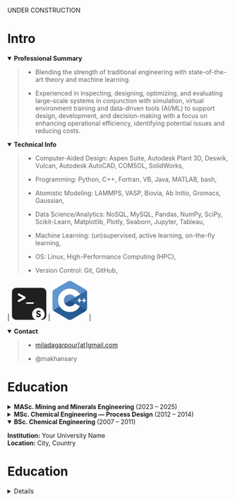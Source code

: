 
UNDER CONSTRUCTION 

# Intro 

<details open>
  <summary><strong>Professional Summary</strong></summary>
 
 > - Blending the strength of traditional engineering with state-of-the-art theory and machine learning.       
 >
 > - Experienced in inspecting, designing, optimizing, and evaluating large-scale systems in conjunction with simulation, virtual environment training and data-driven tools (AI/ML) to support design, development, and decision-making with a focus on enhancing operational efficiency, identifying potential issues and reducing costs. 

</details>

<details open>
  <summary><strong>Technical Info</strong></summary>
 
 > - Computer-Aided Design: Aspen Suite, Autodesk Plant 3D, Deswik, Vulcan, Autodesk AutoCAD, COMSOL, SolidWorks,
 >   
 > - Programming: Python, C++, Fortran, VB, Java, MATLAB, bash,
 >   
 > - Atomistic Modeling: LAMMPS, VASP, Biovia, Ab Initio, Gromacs, Gaussian,
 >   
 > - Data Science/Analytics: NoSQL, MySQL, Pandas, NumPy, SciPy, Scikit-Learn, Matplotlib, Plotly, Seaborn, Jupyter, Tableau, 
 >   
 > - Machine Learning: (un)supervised, active learning, on-the-fly learning,
 >   
 > - OS: Linux, High-Performance Computing (HPC), 
 >   
 > - Version Control: Git, GitHub,

| <img src="./assets/img/bash.png" width="80"> | <img src="./assets/img/CPP.png" width="80"> |

</details>

<details open>
  <summary><strong>Contact</strong></summary>

 > - [miladagarpour[at]gmail.com](mailto:miladasgarpour@gmail.com)
 >    
 > - @makhansary 

</details>

# Education

<details>
  <summary><strong>MASc. Mining and Minerals Engineering</strong> (2023 – 2025)</summary>

  > **Institution**: [The Norman B. Keevil Institute of Mining Engineering](https://mining.ubc.ca/), [The University of British Columbia](https://www.ubc.ca/)
  >   
  > **Project**: _Microwave assisted drying of minerals_
  >
  > **Project Goal**:
  >
  >> Inspected and evaluated, experimentally and numerically (via Finite Element Modeling in COMSOL), the retrofitting of conventional drying unit operations at a local mining partner via integration of microwave-based heating systems at a local mining industrial partner.
  > 
  > **Skills**:
  >
  >> Energy Demand Analysis · Exergy & Pinch · COMSOL · FEM analysis · Computational Electromagnetism · Heat Transfer
  >  

</details>

<details>
  <summary><strong>MSc. Chemical Engineering — Process Design</strong> (2012 – 2014)</summary>

  **Institution:** Your University Name  
  **Thesis / Notes:** _(optional)_  

</details>

<details open>
  <summary><strong>BSc. Chemical Engineering</strong> (2007 – 2011)</summary>

  **Institution:** Your University Name  
  **Location:** City, Country

</details>





























# Education 

<details>          

  

<details>                   

<summary>MSc. Chemical Engineering - Process Design (2012 - 2014)</summary>      

### Degree Project: Thermo-kinetic modeling of the wet phase inversion process for polymeric membranes fabrication               

[University of Tehran](https://ut.ac.ir/en)                 

- Activities:        
> To enable systematic and through examination of separation process in polymeric membranes fabricated via wet phase inversion/casting; built coupled heat, mass, and momentum phenomena and non-equilibrium thermodynamics models with moving boundary conditions for multiphase multicomponent systems in porous media, and solved the final partial/ordinary differential equations (PDE/ODE) numerically by writing codes in Fortran, MATLAB and C++.               

- Skills: C++ · Fortran · MATLAB · Transport Phenomena · Numerical Simulation · Mathematical Modeling · Polymer Physics                    

- Supervisor: [Dr. Mohammad Ali Aroon](https://scholar.google.com/citations?user=IxP_tLUAAAAJ&hl=en), maaroon[at]ut.ac.ir                  

</details>              

<details>              

<summary>BSc. Chemical Engineering (2007 - 2011)</summary>           

### Degree Project: Simulation and cost evaluation of hot section of BIPC olefin plant                   

[University of Tehran](https://ut.ac.ir/en)                 

- Activities:        
> Used Aspen Hysys and Plus to evaluate retrofitting of industrial scale petroleum refinery complex by producing process flow diagram (PFD), piping/process & instrumentation diagram (P&ID), cost and utility, pinch and exergy.               

- Skills: Aspen HYSYS · Aspen Plus · Aspen Dynamics · Chemical Engineering · Process Simulation · Cost-Benefit Analysis · Exergy               

- Supervisor: [Dr. Nasim Tahouni](https://scholar.google.com/citations?user=jWEhjFcAAAAJ&hl=en), ntahuni[at]ut.ac.ir              

</details>                       



___

# Work Experience 
___

## Research Assistant & [Mitacs Accelerate Internship](https://www.mitacs.ca/our-programs/accelerate-fellowship-students-postdocs/), [The Norman B. Keevil Institute of Mining Engineering](https://mining.ubc.ca/), [The University of British Columbia](https://www.ubc.ca/), Vancouver, Canada. 

2023 - 2025
 
**Activities**: 
Under a [Mitacs](https://www.mitacs.ca/) [Accelerate Internship](https://www.mitacs.ca/our-programs/accelerate-fellowship-students-postdocs/), collaborated with a local mining company on electrification of the de-watering processes through integration of microwave-based systems to elevate the high demand for fossil fossils (12.25 million m3 natural gas), lower the economical expenses ($2.08 million carbon tax), and minimize the greenhouse gas emission (26,000 tons CO2e).

**Manager**: 
[Dr. Ali G. Madiseh](https://scholar.google.com/citations?hl=en&user=37lpUjsAAAAJ), Ali.Madiseh[at]ubc.ca

## Teaching Assistant, [The University of British Columbia](https://www.ubc.ca/), Vancouver, Canada.

2022 - 2025

**Activities**: 
Inspected and evaluated large-scale industrial systems behaviour through simulating operations and training personnel in virtual environments to predict performance across scenarios, optimize processes, identify potential issues, and reduce costs to support design and development and enhanced decision-making with extensive applications of process control and automation and AI tools for automating and controlling unit operations, In courses:
1. [Process Control & Automation in Mining and Minerals Processing](https://vancouver.calendar.ubc.ca/course-descriptions/subject/minev)
2. [Modelling and Simulation](https://vancouver.calendar.ubc.ca/course-descriptions/subject/minev)
3. [Modeling and Optimization in Chemical Engineering](https://vancouver.calendar.ubc.ca/course-descriptions/subject/minev)

**Managers**: 
1. [Dr. Ilija Mišković](https://scholar.google.com/citations?user=SoXCqtMAAAAJ&hl=en), Eli.Miskovic[at]ubc.ca
2. [Dr. Sanja Mišković](https://scholar.google.com/citations?user=yz11F-8AAAAJ&hl=en), Sanja.Miskovic[at]ubc.ca 
3. [Dr. Simcha Srebnik](https://scholar.google.com/citations?user=--v31HgAAAAJ&hl=en), ssrebnik[at]mail.ubc.ca

## Research Assistant, [Chemical and Biological Engineering (CHBE)](https://chbe.ubc.ca/), [The University of British Columbia](https://www.ubc.ca/), Vancouver, Canada.

2022 May - Dec. 

**Activities**: 
Systematically examined effect of surface micro-structure and morphology on the formation of bubbles at nano-scale via molecular dynamics simulation within LAMMPS with occasional C++ source code modification for optimal (micro/nano)tube dimensions and fabrication characteristics in order to achieve uninterrupted self-driven water flow. 

**Manager**: 
[Dr. Simcha Srebnik](https://scholar.google.com/citations?user=--v31HgAAAAJ&hl=en), ssrebnik[at]mail.ubc.ca

## [Marie Sklodowska-Curie Postdoctoral Fellow](https://marie-sklodowska-curie-actions.ec.europa.eu/actions/postdoctoral-fellowships), [University of Limerick](https://www.ul.ie/), Limerick, Ireland.

2019 Oct. - 2022 May

**Activities**: 
- Awarded an [EU Horizon 2020](https://research-and-innovation.ec.europa.eu/funding/funding-opportunities/funding-programmes-and-open-calls/horizon-2020_en) [Marie Sklodowska-Curie Postdoctoral Fellowship](https://www.ul.ie/news/eu38-million-investment-in-advanced-manufacturing-and-process-engineering-at-ul) to inspect and evaluate pharmaceutical manufacturing unit operations i.e cocrystalization via hot melt extrusion and fluid bed dryer, for improved product quality and yield through root-cause analysis of operations, development of end-user friendly graphical user interfaces with integrating variety of sensors data in analytical dashboards for process monitoring, diagnosis, optimization and control with aid of machine learning and programming.
- Inspected a fluid bed dryer equipped with a variety of sensors including NIR spectra, thermo-couples, pressure and air in/outflow valves, and etc. for processes operation monitoring and diagnosis and built methods for decoupling the contribution sourced from either materials and/or processes on the observed unit response/feedback based on sensor data pipelines using advanced statistical and analytical techniques including extended iterative optimization. 
- Inspected the interplay of operating parameters including temperature, residency time, screw configuration and rotation speed on the product quality and quantity in cocrystalization process in hot melt extrusion through extensive thermodynamics modeling for materials compatibility and phase behavior for optimal product production and lower procurement costs and wastes. 
- Performed extensive density functional theory (DFT) calculations and molecular dynamic (MD) simulation to capture effective and underlying processes descriptors including temperature and shear rate and directives for optimizing the process to produce specific target product while minimizing by-products. 
- Employed advanced data analytics to build and implemented machine learning (ML) based process controller using large multidimensional datasets of real and computed spectroscopy data pipelines online and offline.

**Managers**: 
1. [Dr. Gavin Walker](https://scholar.google.com/citations?user=h4O37BYAAAAJ&hl=en), Gavin.Walker[at]ul.ie
2. [Dr. Marcus O'Mahony](https://scholar.google.com/citations?user=zrrZoBkAAAAJ&hl=en), marcus.omahony[at]ul.ie

## Research Intern, [Skolkovo Institute of Science and Technology (SkolTech)](https://new.skoltech.ru/en/), [Laboratory of Artificial Intelligence for Materials Design](https://sites.skoltech.ru/multiscale/), [Center for Artificial Intelligence Technology](http://crei.skoltech.ru/ai), Moscow, Russia.

2018 May - Oct.

**Activities**: 
Inspected and evaluated hard materials for use in aerospace, automotive, etc. industries, through building smart labs of nano-indentation for fast and efficient product discovery with aid of active learning in building machine learning interatomic potentials [MLIP](https://gitlab.com/ashapeev/mlip-3) to enable accurate and fast predictions of indentation behavior of materials utilizing molecular dynamic simulations in LAMMPS and density functional calculations in VASP. 

**Manager**: 
[Dr. Alexander Shapeev](https://scholar.google.com/citations?user=NMyIbIwAAAAJ&hl=en), A.Shapeev[at]skoltech.ru

## Research Assistant, [School of Energy and Environment](https://www.cityu.edu.hk/see/), [City University of Hong Kong](https://www.cityu.edu.hk/), Hong Kong. 

2017 Nov. - 2018 Apr.

**Activities**: 
Inspected and evaluated direct air capture of nitrogen and natural gas purification for long-term storage (solid Li3N) and on-demand recovery using moist lithium as a novel adsorbent through advanced reaction engineering and separation performance analysis and yield calculations with aid of density functional theory calculations, microkinetics models and kinetic Monte Carlo models. 

**Manager**: 
[Dr. Jin Shang](https://scholar.google.com/citations?user=AWnBD4kAAAAJ&hl=en), jinshang[at]cityu.edu.hk

## Visiting Researcher, [Institute of Physics](https://english.iop.cas.cn/) & Beijing National Lab for Condensed Matter Physics, [Chinese Academy of Sciences](https://english.cas.cn/), Beijing, China.

2017 Sept. - Nov. 

**Activities**: 
Adept and trained at CHARMM for biomolecular modelling of organic/bio matter, and wrote codes in Fortran and Python for pre and post-analysis, parsers, Fourier transformation, and etc.

**Manager**: 
[Dr. Carlos-Andres Palma](https://scholar.google.com/citations?user=HY7q_pcAAAAJ&hl=en), palma[at]iphy.ac.cn

## Internship, Research Institute of Petroleum Industry (RIPI), Tehran, Iran.

2011 July - Aug.

**Activities**: 
Designed a process for ethane and methane separation using Aspen Hysys and performed optimization, produced process flow diagrams (PFD), cost and utility calculations, exergy and pinch analysis. 

**Manager**: [Dr. Nasim Tahouni](https://scholar.google.com/citations?user=jWEhjFcAAAAJ&hl=en), ntahuni[at]ut.ac.ir

## Teaching Assistant, [University of Tehran](https://ut.ac.ir/en), Tehran, Iran.

2008 Sept. - 2010 Sept.

**Activities**: 
Wrote codes in C++ and MATLAB for numerical analysis and computations, in courses: 
1. Numerical analysis using MATLAB. 
2. Numerical analysis using C++. 

**Manager**: Dr. Mohammad Ali Pourpak, pourpak[at]ut.ac.ir

___

# Projects 
___





___

# Awards
___

## CIM Student-Industry Night Award

Nov 2023 

Issued by CIM | [The Canadian Institute of Mining, Metallurgy and Petroleum](https://www.cim.org/)
> one of the three recipients in 2023.

## Kashmir Singh Manhas Scholarship in Applied Science

Nov 2023

Issued by [The University of British Columbia](https://www.ubc.ca/)
> awarded on the recommendation of the Faculty of Applied Science, in consultation with the Faculty of Graduate and Postdoctoral Studies.

# Carl and Elsie Halterman Scholarship

Mar 2023

Issued by [The University of British Columbia](https://www.ubc.ca/) 

# [Marie Sklodowska-Curie Postdoctoral Fellowship](https://marie-sklodowska-curie-actions.ec.europa.eu/actions/postdoctoral-fellowships)

Oct 2019

Issued by [EU Horizon 2020 Research and Innovation Program](https://research-and-innovation.ec.europa.eu/funding/funding-opportunities/funding-programmes-and-open-calls/horizon-2020_en) and associated with [University of Limerick](https://www.ul.ie/)
> qualified based on (1) having a MSc degree and (2) at least 4 years of research experience.

# Research Project Replacement to [National Service](https://www.irb-cisr.gc.ca/en/country-information/rir/Pages/index.aspx?doc=458758)

Jan 2015

Issued by [Iran’s National Elites Foundation](https://en.bmn.ir/)

___

# Talks
___

## Panelist, [University of Ottawa](https://www.uottawa.ca/en), Ottawa, Canada. 

Nov 2023

EU based funding opportunities for Canadian and [Marie Curie Alumni Association (MCAA)](https://www.mariecuriealumni.eu/) [North America Chapter](https://www.mariecuriealumni.eu/groups/north-america-chapter) activities

# Panelist, [The University of British Columbia](https://www.ubc.ca/), Vancouver, Canada. 

Jul 2022

How to write a successful [Marie Skłodowska-Curie Action (MSCA)](https://research-and-innovation.ec.europa.eu/funding/funding-opportunities/funding-programmes-and-open-calls/horizon-2020_en) Fellowship proposal


# Presenter, [Max-Planck-Institut für Eisenforschung](https://www.mpie.de/), Düsseldorf, Germany. 

Nov 2018

Nanohardness from First Principles with active learning on atomic environments ([MLIP](https://gitlab.com/ashapeev/mlip-3))

___

# Publications 
___
> **For an up-to-date list, please refer to [Issues](https://github.com/makhsry/archived/issues?q=is%3Aissue+is%3Aclosed) (includes unpublished works) or [Google Scholar](https://scholar.google.com/citations?hl=en&user=DZzc424AAAAJ&view_op=list_works&sortby=pubdate)**.

> [**Citation** 725 | **h-index** 15](https://scholar.google.com/citations?hl=en&user=DZzc424AAAAJ&view_op=list_works&sortby=pubdate) 

1. [Decomposition of PFOA in IEX regeneration wastewater: Comparison of UV/sulfur-based processes, key parameters and submicellar aggregates on degradation kinetics](https://github.com/makhsry/archived/issues/85#issue-2656583810)
1. [A molecularly enhanced proof of concept for targeting cocrystals at molecular scale in continuous pharmaceuticals cocrystallization](https://github.com/makhsry/archived/issues/80#issue-2648073723)
1. [Nanohardness from First Principles with active learning on atomic environments](https://github.com/makhsry/archived/issues/91#issue-2656787053)
1. [Molecular engineering of cocrystallization process in holt melt extrusion based on kinetics of elementary molecular processes](https://github.com/makhsry/archived/issues/90#issue-2656785946)
1. [Incomplete cocrystalization of ibuprofen and nicotinamide and its interplay with formation of ibuprofen dimer and/or nicotinamide dimer: A thermodynamic analysis based on DFT data](https://github.com/makhsry/archived/issues/89#issue-2656784556) 
1. [Revisiting ‘penetration depth’in falling film mass transfer](https://github.com/makhsry/archived/issues/115#issue-2657040295)
1. [Physical adsorption of CO2 in biomass at atmospheric pressure and ambient temperature](https://github.com/makhsry/archived/issues/116#issue-2657041658)
1. [A note on the composition-dependency of the density within the mass transfer layer](https://github.com/makhsry/archived/issues/99#issue-2656955006)
1. [A molecular scale analysis of TEMPO-oxidation of native cellulose molecules](https://github.com/makhsry/archived/issues/88#issue-2656777474)
1. [A priority supposition for estimation of time-dependent changes in thickness and weight of polymeric flat sheet membranes fabricated by the nonsolvent induced phase separation (NIPS) technique](https://github.com/makhsry/archived/issues/114#issue-2657039209)
1. [Contaminant uptake by polymeric passive samplers: A modeling study with experimental validation](https://github.com/makhsry/archived/issues/113#issue-2657035195)
1. [On the search of rigorous thermo-kinetic model for wet phase inversion technique](https://github.com/makhsry/archived/issues/112#issue-2657033990)
1. [Generalized similarity transformation method applied to partial differential equations (PDEs) in falling film mass transfer](https://github.com/makhsry/archived/issues/108#issue-2656984119)
1. [An enquiry on appropriate selection of polymers for preparation of polymeric nanosorbents and nanofiltration/ultrafiltration membranes for hormone micropollutants removal from water effluents](https://github.com/makhsry/archived/issues/105#issue-2656980643)
1. [Polymer-water partition coefficients in polymeric passive samplers](https://github.com/makhsry/archived/issues/104#issue-2656980042)
1. [A comparative theoretical and experimental study on liquid-liquid equilibria of membrane forming polymeric solutions](https://github.com/makhsry/archived/issues/106#issue-2656982980)
1. [Prediction of carbon dioxide sorption in polymers for capture and storage feasibility analysis](https://github.com/makhsry/archived/issues/107#issue-2656983528)
1. [Using quantum chemical modeling and calculations for evaluation of cellulose potential for estrogen micropollutants removal from water effluents](https://github.com/makhsry/archived/issues/81#issue-2653667535)
1. [Correlation of sorption-induced swelling in polymeric films with reference to attenuated total reflectance Fourier-transform infrared spectroscopy data](https://github.com/makhsry/archived/issues/109#issue-2657003382)
1. [Development and validation of a graphical sorption model: application to sorption of organic liquids into low density polyethylene polymeric membrane](https://github.com/makhsry/archived/issues/110#issue-2657010420)
1. [A quantum mechanics/molecular mechanics (QM/MM) investigation on the mechanism of adsorptive removal of heavy metal ions by lignin: single and competitive ion adsorption](https://github.com/makhsry/archived/issues/111#issue-2657032867)
1. [Lower and upper critical solution temperatures of binary polymeric solutions](https://github.com/makhsry/archived/issues/103#issue-2656967964)
1. [Theoretical modeling for thermophysical properties of cellulose: pressure/volume/temperature data](https://github.com/makhsry/archived/issues/98#issue-2656950188)
1. [Correlation of interaction parameters in Wilson, NRTL and UNIQUAC models using theoretical methods](https://github.com/makhsry/archived/issues/101#issue-2656966537)
1. [Vapor pressure and Flory-Huggins interaction parameters in binary polymeric solutions](https://github.com/makhsry/archived/issues/100#issue-2656964483)
1. [Binary mutual diffusion coefficients of polymer/solvent systems using compressible regular solutions theory and free volume theory](https://github.com/makhsry/archived/issues/102#issue-2656967208)
1. [Phase diagram of ternary polymeric solutions containing nonsolvent/solvent/polymer: Theoretical calculation and experimental validation](https://github.com/makhsry/archived/issues/97#issue-2656947263)
1. [Mathematical-thermodynamic solubility model developed by the application of discrete Volterra functional series theory](https://github.com/makhsry/archived/issues/96#issue-2656944897)
1. [Representing solute solubility in supercritical carbon dioxide: A novel empirical model](https://github.com/makhsry/archived/issues/95#issue-2656925330)
1. [On the consistency and correctness of thermodynamics phase equilibria modeling and correlation reports published in Fuel journal](https://github.com/makhsry/archived/issues/94#issue-2656917306)
1. [Reply to the comments "On the consistency and correctness of thermodynamics phase equilibria modeling and correlation reports published in Fuel journal"](https://github.com/makhsry/archived/issues/94#issue-2656917306)
1. [Development of a thermodynamic model for hydrogen and hydrogen containing mixtures](https://github.com/makhsry/archived/issues/93#issue-2656899356)
1. [Prediction of dyes solubility in supercritical carbon dioxide (CMM EOS)](https://github.com/makhsry/archived/issues/92#issue-2656871766)
1. [Using genetic algorithm (GA) and particle swarm optimization (PSO) methods for determination of interaction parameters in multicomponent systems of liquid--liquid equilibria](https://github.com/makhsry/archived/issues/86#issue-2656587668)
1. [Modeling drying of a coated paper](https://github.com/makhsry/archived/issues/84#issue-2656581355)
1. [A novel equation of state: determination and validation for dyes and drugs solubility calculations in supercritical carbon dioxide](https://github.com/makhsry/archived/issues/87#issue-2656774788)
1. [Solubility prediction of some disperse Azo dyes in supercritical carbon dioxide using equation of states (EOSs)]()
1. [Modeling of solubility of disperse blue dyes in supercritical carbon dioxide using equation of states (EOSs)}]()

___

# Volunteerings
___

## Coordinator, [Marie Curie Alumni Association](https://www.mariecuriealumni.eu/), [North America Chapter](https://www.mariecuriealumni.eu/groups/north-america-chapter)

2023 Sept. - 2024 Sept.

**Activities**: Canada West Coordinator, [MCAA North America Chapter](https://www.mariecuriealumni.eu/groups/north-america-chapter) Board of Directors, coordinated [MCAA North America](https://www.mariecuriealumni.eu/groups/north-america-chapter) activities in Canada west coast to outreach activities for a community of over 300 members.

___
